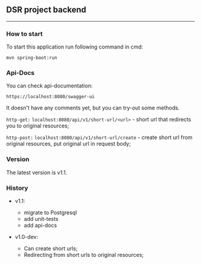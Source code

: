 ## DSR project backend

---
### How to start

To start this application run following command in cmd:

`mvn spring-boot:run`

### Api-Docs

You can check api-documentation:

`https://localhost:8080/swagger-ui`

It doesn't have any comments yet, but you can try-out some methods.

`http-get:` `localhost:8080/api/v1/short-url/<url>` - short url that redirects you to original resources;

`http-post:` `localhost:8080/api/v1/short-url/create` - create short url from original resources, put original url in request body;

### Version
The latest version is v1.1.

### History
* v1.1:
    * migrate to Postgresql
    * add unit-tests
    * add api-docs  


* v1.0-dev:
    
    * Can create short urls;
    * Redirecting from short urls to original resources;